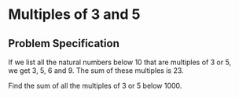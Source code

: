 # Multiples of 3 and 5

## Problem Specification
If we list all the natural numbers below 10 that are multiples of 3 or 5,\
we get 3, 5, 6 and 9. The sum of these multiples is 23.

Find the sum of all the multiples of 3 or 5 below 1000.
